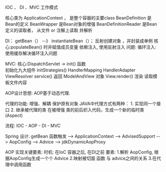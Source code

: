 IOC 、 DI 、MVC 工作模式

核心类为 ApplicationContext ， 是整个容器的主要class
BeanDefinition 是Bean的定义
BeanWrapper 是Bean对象的增强
BeanDefinitionReader 是Bean 定义的读取者， 从文件 or 注解上读取 并解析
    
DI：
    getBean（） --》 
    instantiateBean（）； 反射创建对象 ，并封装成单例 
核心:populateBean() 时并赋值成员变量 依赖注入, 使用反射注入 
    问题: 
        循环注入: 使用缓存解决循环注入问题

MVC: 
核心:DispatchServlet -> init() 函数  
        初始化九大组件
        initStrategies()
            HandlerMapping
            HandlerAdapter
            ViewResolver
        service()
           返回 ModelAndView 对象
           View.render() 渲染 读取模板文件内容
            
            
           
AOP设计思想:
    AOP基于动态代理.
    
代理的功能:
    增强、解耦
    保护原有对象
JAVA中代理方式有两种：
    1. 实现同一个接口
    2. 继承被代理的类
    在被增强 类的前后织入代码，生成一个新的临时类 (Aspect)
    

流程:
    IOC - AOP - DI - MVC 
        
 
Spring 设计:
 getBean 函数触发 --> ApplicationContext   --> AdvisedSupport --> AopConfig --> Advice
 --> jdkDynamicAopProxy


AOP 实现关键要素:
时机:
    在IoC 容器之后, 在DI之前
要素:
    1.解析 AopConfig, 根据AopConfig生成一个个 Advice 
    2.映射被切面 函数 与 advice之间的关系
    3.在代理中调用函数
    
            
